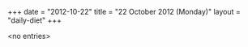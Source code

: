 +++
date = "2012-10-22"
title = "22 October 2012 (Monday)"
layout = "daily-diet"
+++


\<no entries\>

